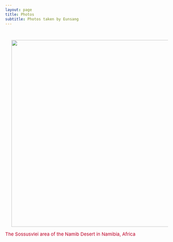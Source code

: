 ```yaml
---
layout: page
title: Photos
subtitle: Photos taken by Eunsang
---
```


<br><center><img src="photo/Namibia.jpg" width="600" align="center" hspace="20" /></center>

<span style="font-size: 15px !important; color: #BD0026;">The Sossusvlei area of the Namib Desert in Namibia, Africa</span>

<br>
